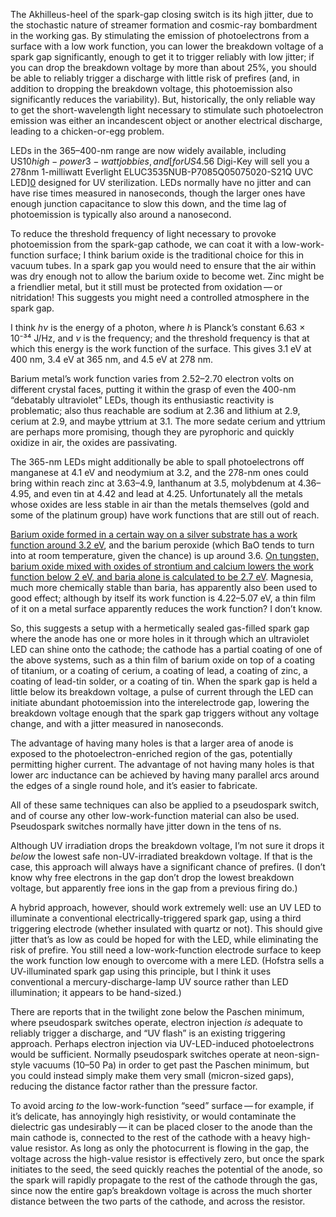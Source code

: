 The Akhilleus-heel of the spark-gap closing switch is its high jitter,
due to the stochastic nature of streamer formation and cosmic-ray
bombardment in the working gas.  By stimulating the emission of
photoelectrons from a surface with a low work function, you can lower
the breakdown voltage of a spark gap significantly, enough to get it
to trigger reliably with low jitter; if you can drop the breakdown
voltage by more than about 25%, you should be able to reliably trigger
a discharge with little risk of prefires (and, in addition to dropping
the breakdown voltage, this photoemission also significantly reduces
the variability).  But, historically, the only reliable way to get the
short-wavelength light necessary to stimulate such photoelectron
emission was either an incandescent object or another electrical
discharge, leading to a chicken-or-egg problem.

LEDs in the 365–400-nm range are now widely available, including US$10
high-power 3-watt jobbies, and [for US$4.56 Digi-Key will sell you a
278nm 1-milliwatt Everlight ELUC3535NUB-P7085Q05075020-S21Q UVC
LED][0] designed for UV sterilization.  LEDs normally have no jitter
and can have rise times measured in nanoseconds, though the larger
ones have enough junction capacitance to slow this down, and the time
lag of photoemission is typically also around a nanosecond.

[0]: https://www.digikey.com/en/products/detail/everlight-electronics-co-ltd/ELUC3535NUB-P7085Q05075020-S21Q/12177237

To reduce the threshold frequency of light necessary to provoke
photoemission from the spark-gap cathode, we can coat it with a
low-work-function surface; I think barium oxide is the traditional
choice for this in vacuum tubes.  In a spark gap you would need to
ensure that the air within was dry enough not to allow the barium
oxide to become wet.  Zinc might be a friendlier metal, but it still
must be protected from oxidation — or nitridation!  This suggests you
might need a controlled atmosphere in the spark gap.

I think *hν* is the energy of a photon, where *h* is Planck’s constant
6.63 × 10⁻³⁴ J/Hz, and *ν* is the frequency; and the threshold
frequency is that at which this energy is the work function of the
surface.  This gives 3.1 eV at 400 nm, 3.4 eV at 365 nm, and 4.5 eV at
278 nm.

Barium metal’s work function varies from 2.52–2.70 electron volts on
different crystal faces, putting it within the grasp of even the
400-nm “debatably ultraviolet” LEDs, though its enthusiastic
reactivity is problematic; also thus reachable are sodium at 2.36 and
lithium at 2.9, cerium at 2.9, and maybe yttrium at 3.1.  The more
sedate cerium and yttrium are perhaps more promising, though they are
pyrophoric and quickly oxidize in air, the oxides are passivating.

The 365-nm LEDs might additionally be able to spall photoelectrons off
manganese at 4.1 eV and neodymium at 3.2, and the 278-nm ones could
bring within reach zinc at 3.63–4.9, lanthanum at 3.5, molybdenum at
4.36–4.95, and even tin at 4.42 and lead at 4.25.  Unfortunately all
the metals whose oxides are less stable in air than the metals
themselves (gold and some of the platinum group) have work functions
that are still out of reach.

[Barium oxide formed in a certain way on a silver substrate has a work
function around 3.2 eV][1], and the barium peroxide (which BaO tends
to turn into at room temperature, given the chance) is up around 3.6.
[On tungsten, barium oxide mixed with oxides of strontium and calcium
lowers the work function below 2 eV, and baria alone is calculated to
be 2.7 eV][2].  Magnesia, much more chemically stable than baria, has
apparently also been used to good effect; although by itself its work
function is 4.22–5.07 eV, a thin film of it on a metal surface
apparently reduces the work function?  I don’t know.

[1]: https://www.sciencedirect.com/science/article/abs/pii/S0039602814002027
[2]: https://aip.scitation.org/doi/10.1063/1.1646451 "Model of work function of tungsten cathodes with barium oxide coating, by K. C. Mishra, R. Garner, and P. C. Schmidt"

So, this suggests a setup with a hermetically sealed gas-filled spark
gap where the anode has one or more holes in it through which an
ultraviolet LED can shine onto the cathode; the cathode has a partial
coating of one of the above systems, such as a thin film of barium
oxide on top of a coating of titanium, or a coating of cerium, a
coating of lead, a coating of zinc, a coating of lead-tin solder, or a
coating of tin.  When the spark gap is held a little below its
breakdown voltage, a pulse of current through the LED can initiate
abundant photoemission into the interelectrode gap, lowering the
breakdown voltage enough that the spark gap triggers without any
voltage change, and with a jitter measured in nanoseconds.

The advantage of having many holes is that a larger area of anode is
exposed to the photoelectron-enriched region of the gas, potentially
permitting higher current.  The advantage of not having many holes is
that lower arc inductance can be achieved by having many parallel arcs
around the edges of a single round hole, and it’s easier to fabricate.

All of these same techniques can also be applied to a pseudospark
switch, and of course any other low-work-function material can also be
used.  Pseudospark switches normally have jitter down in the tens of
ns.

Although UV irradiation drops the breakdown voltage, I’m not sure it
drops it *below* the lowest safe non-UV-irradiated breakdown voltage.
If that is the case, this approach will always have a significant
chance of prefires.  (I don’t know why free electrons in the gap don’t
drop the lowest breakdown voltage, but apparently free ions in the gap
from a previous firing do.)

A hybrid approach, however, should work extremely well: use an UV LED
to illuminate a conventional electrically-triggered spark gap, using a
third triggering electrode (whether insulated with quartz or not).
This should give jitter that’s as low as could be hoped for with the
LED, while eliminating the risk of prefire.  You still need a
low-work-function electrode surface to keep the work function low
enough to overcome with a mere LED.  (Hofstra sells a UV-illuminated
spark gap using this principle, but I think it uses conventional a
mercury-discharge-lamp UV source rather than LED illumination; it
appears to be hand-sized.)

There are reports that in the twilight zone below the Paschen minimum,
where pseudospark switches operate, electron injection *is* adequate
to reliably trigger a discharge, and “UV flash” is an existing
triggering approach.  Perhaps electron injection via UV-LED-induced
photoelectrons would be sufficient.  Normally pseudospark switches
operate at neon-sign-style vacuums (10–50 Pa) in order to get past the
Paschen minimum, but you could instead simply make them very small
(micron-sized gaps), reducing the distance factor rather than the
pressure factor.

To avoid arcing *to* the low-work-function “seed” surface — for
example, if it’s delicate, has annoyingly high resistivity, or would
contaminate the dielectric gas undesirably — it can be placed closer
to the anode than the main cathode is, connected to the rest of the
cathode with a heavy high-value resistor.  As long as only the
photocurrent is flowing in the gap, the voltage across the high-value
resistor is effectively zero, but once the spark initiates to the
seed, the seed quickly reaches the potential of the anode, so the
spark will rapidly propagate to the rest of the cathode through the
gas, since now the entire gap’s breakdown voltage is across the much
shorter distance between the two parts of the cathode, and across the
resistor.
